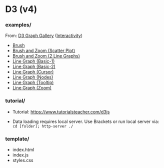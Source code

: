 # D3 (v4)

### examples/

From: [D3 Graph Gallery](https://www.d3-graph-gallery.com/index.html) ([Interactivity](https://www.d3-graph-gallery.com/interactivity.html))
- [Brush](https://www.d3-graph-gallery.com/graph/interactivity_brush.html)
- [Brush and Zoom (Scatter Plot)](https://bl.ocks.org/mbostock/f48fcdb929a620ed97877e4678ab15e6)
- [Brush and Zoom (2 Line Graphs)](https://bl.ocks.org/EfratVil/92f894ac0ba265192411e73f633a3e2f)
- [Line Graph (Basic-1)](https://www.d3-graph-gallery.com/graph/line_basic.html)
- [Line Graph (Basic-2)](https://bl.ocks.org/d3noob/402dd382a51a4f6eea487f9a35566de0)
- [Line Graph (Cursor)](https://www.d3-graph-gallery.com/graph/line_cursor.html)
- [Line Graph (Nodes)](http://bl.ocks.org/romsson/f205420d21ced66810058d4cdf25c6dd)
- [Line Graph (Tooltip)](https://bl.ocks.org/Qizly/8f6ba236b79d9bb03a80)
- [Line Graph (Zoom)](https://www.d3-graph-gallery.com/graph/line_brushZoom.html)

### tutorial/

- Tutorial: https://www.tutorialsteacher.com/d3js       

- Data loading requires local server. Use Brackets or run local server via: ```cd [folder]; http-server ./```

### template/

- index.html
- index.js
- styles.css
